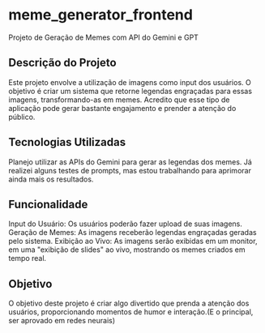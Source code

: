 # meme_generator_frontend
Projeto de Geração de Memes com API do Gemini e GPT
## Descrição do Projeto

Este projeto envolve a utilização de imagens como input dos usuários. O objetivo é criar um sistema que retorne legendas engraçadas para essas imagens, transformando-as em memes. Acredito que esse tipo de aplicação pode gerar bastante engajamento e prender a atenção do público.

## Tecnologias Utilizadas
Planejo utilizar as APIs do Gemini para gerar as legendas dos memes. Já realizei alguns testes de prompts, mas estou trabalhando para aprimorar ainda mais os resultados.

## Funcionalidade
Input do Usuário: Os usuários poderão fazer upload de suas imagens.
Geração de Memes: As imagens receberão legendas engraçadas geradas pelo sistema.
Exibição ao Vivo: As imagens serão exibidas em um monitor, em uma "exibição de slides" ao vivo, mostrando os memes criados em tempo real.
## Objetivo
O objetivo deste projeto é criar algo divertido que prenda a atenção dos usuários, proporcionando momentos de humor e interação.(E o principal, ser aprovado em redes neurais)
